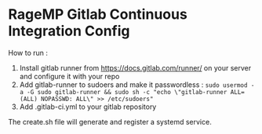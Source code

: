 # RageMP Gitlab Continuous Integration Config

How to run : 

1. Install gitlab runner from https://docs.gitlab.com/runner/ on your server and configure it with your repo
2. Add gitlab-runner to sudoers and make it passwordless :
```sudo usermod -a -G sudo gitlab-runner && sudo sh -c "echo \"gitlab-runner ALL=(ALL) NOPASSWD: ALL\" >> /etc/sudoers"```
3. Add .gitlab-ci.yml to your gitlab repository

The create.sh file will generate and register a systemd service.
